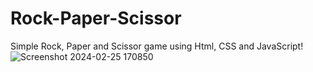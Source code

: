 # Rock-Paper-Scissor
Simple Rock, Paper and Scissor game using Html, CSS and JavaScript!
![Screenshot 2024-02-25 170850](https://github.com/chiillbro/Rock-Paper-Scissor/assets/144758027/c8daae4f-8120-46aa-b79e-dded1e045cd0)
